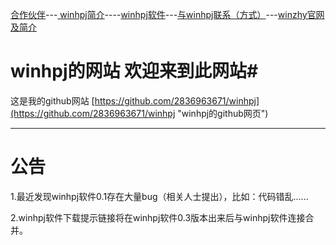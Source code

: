 [合作伙伴](https://2836963671.github.io/合作伙伴.htm "合作伙伴")---[ winhpj简介](https://2836963671.github.io/简介.htm "winhpj简介")----[winhpj软件](https://2836963671.github.io/winhpj软件源.htm "winhpj软件")---[与winhpj联系（方式）](https://2836963671.github.io/winhpj的联系方式.htm)---[winzhy官网及简介](https://2836963671.github.io/winzhy官网链接及简介.htm)

# winhpj的网站  欢迎来到此网站#
这是我的github网站 [https://github.com/2836963671/winhpj](https://github.com/2836963671/winhpj "winhpj的github网页")

----------
# 公告 #
1.最近发现winhpj软件0.1存在大量bug（相关人士提出），比如：代码错乱......

2.winhpj软件下载提示链接将在winhpj软件0.3版本出来后与winhpj软件连接合并。
